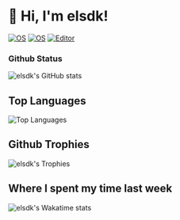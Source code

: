 # :wave: Hi, I'm elsdk!

[![OS](https://img.shields.io/badge/OS-macOS-informational?style=flat-square&logo=apple&logoColor=white)](https://en.wikipedia.org/wiki/MacOS)
[![OS](https://img.shields.io/badge/OS-Linux-informational?style=flat-square&logo=linux&logoColor=white)](https://en.wikipedia.org/wiki/Linux)
[![Editor](https://img.shields.io/badge/Editor-VSCode-blue?style=flat-square&logo=visual-studio-code&logoColor=white)](https://code.visualstudio.com/)

### Github Status

![elsdk's GitHub stats](https://github-readme-stats.vercel.app/api?username=elsdk&count_private=true&show_icons=true&theme=radical)
</br>

## Top Languages
![Top Languages](https://github-readme-stats.vercel.app/api/top-langs/?username=elsdk&langs_count=10)
</br>

## Github Trophies
![elsdk's Trophies](https://github-profile-trophy.vercel.app/?username=elsdk&theme=nord&column=7)
</br>

## Where I spent my time last week
![elsdk's Wakatime stats](https://github-readme-stats.vercel.app/api/wakatime?username=elsdk)
